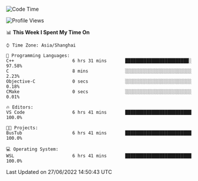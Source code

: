 <!--START_SECTION:waka-->
![Code Time](http://img.shields.io/badge/Code%20Time-146%20hrs%2034%20mins-blue)

![Profile Views](http://img.shields.io/badge/Profile%20Views-0-blue)

📊 **This Week I Spent My Time On** 

```text
⌚︎ Time Zone: Asia/Shanghai

💬 Programming Languages: 
C++                      6 hrs 31 mins       ████████████████████████░   97.58% 
C                        8 mins              ░░░░░░░░░░░░░░░░░░░░░░░░░   2.23% 
Objective-C              0 secs              ░░░░░░░░░░░░░░░░░░░░░░░░░   0.18% 
CMake                    0 secs              ░░░░░░░░░░░░░░░░░░░░░░░░░   0.01%

🔥 Editors: 
VS Code                  6 hrs 41 mins       █████████████████████████   100.0%

🐱‍💻 Projects: 
BusTub                   6 hrs 41 mins       █████████████████████████   100.0%

💻 Operating System: 
WSL                      6 hrs 41 mins       █████████████████████████   100.0%

```


 Last Updated on 27/06/2022 14:50:43 UTC
<!--END_SECTION:waka-->